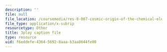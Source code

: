 ```yaml
---
description: ''
file: null
file_location: /coursemedia/res-8-007-cosmic-origin-of-the-chemical-elements-fall-2019/f6eddefe436456928aaab3aa8644fe00_lB0PosKEFYc.vtt
file_type: application/x-subrip
resourcetype: Other
title: 3play caption file
type: resource
uid: f6eddefe-4364-5692-8aaa-b3aa8644fe00
---
```

